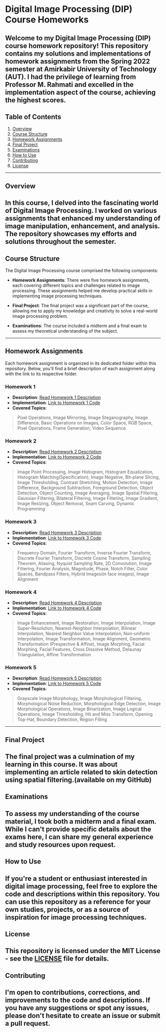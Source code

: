 # Digital Image Processing (DIP) Course Homeworks

Welcome to my Digital Image Processing (DIP) course homework repository! This repository contains my solutions and implementations of homework assignments from the Spring 2022 semester at Amirkabir University of Technology (AUT). I had the privilege of learning from Professor M. Rahmati and excelled in the implementation aspect of the course, achieving the highest scores.
---

## Table of Contents
1. [Overview](#overview)
2. [Course Structure](#course-structure)
3. [Homework Assignments](#homework-assignments)
4. [Final Project](#final-project)
5. [Examinations](#examinations)
6. [How to Use](#how-to-use)
7. [Contributing](#contributing)
8. [License](#license)
---

## Overview
In this course, I delved into the fascinating world of Digital Image Processing. I worked on various assignments that enhanced my understanding of image manipulation, enhancement, and analysis. The repository showcases my efforts and solutions throughout the semester.
---

## Course Structure
The Digital Image Processing course comprised the following components:

- **Homework Assignments**: There were five homework assignments, each covering different topics and challenges related to image processing. These assignments helped me develop practical skills in implementing image processing techniques.

- **Final Project**: The final project was a significant part of the course, allowing me to apply my knowledge and creativity to solve a real-world image processing problem. 

- **Examinations**: The course included a midterm and a final exam to assess my theoretical understanding of the subject.
---

## Homework Assignments
Each homework assignment is organized in its dedicated folder within this repository. Below, you'll find a brief description of each assignment along with the link to its respective folder.

### Homework 1
- **Description**: [Read Homework 1 Description](HW1)
- **Implementation**: [Link to Homework 1 Code](HW1)
- **Covered Topics**:
> Pixel Operations, Image Mirroring, Image Steganography, Image Difference, Basic Operations on Images, Color Space, RGB Space, Pixel Operations, Frame Generation, Video Sequence

### Homework 2
- **Description**: [Read Homework 2 Description](HW2)
- **Implementation**: [Link to Homework 2 Code](HW2)
- **Covered Topics**:
> Image Point Processing, Image Histogram, Histogram Equalization, Histogram Matching(Specification), Image Negative, Bit-plane Slicing, Image Thresholding, Contrast Stretching, Motion Detection, Image Difference, Background Subtraction, Foreground Detection, Object Detection, Object Counting, Image Averaging, Image Spatial Filtering, Gaussian Filtering, Bilateral Filtering, Image Filtering, Image Gradient, Image Resizing, Object Removal, Seam Carving, Dynamic Programming

### Homework 3
- **Description**: [Read Homework 3 Description](HW3)
- **Implementation**: [Link to Homework 3 Code](HW3)
- **Covered Topics**:
> Frequency Domain, Fourier Transform, Inverse Fourier Transform, Discrete Fourier Transform, Discrete Cosine Transform, Sampling Theorem, Aliasing, Nyquist Sampling Rate, 2D Convolution, Image Filtering, Fourier Analysis, Magnitude, Phase, Notch Filter, Color Spaces, Bandpass Filters, Hybrid Images(in face images), Image Alignment

### Homework 4
- **Description**: [Read Homework 4 Description](HW4)
- **Implementation**: [Link to Homework 4 Code](HW4)
- **Covered Topics**:
> Image Enhancement, Image Restoration, Image Interpolation, Image Super-Resolution, Nearest-Neighbor Interpolation, Bilinear Interpolation, Nearest Neighbor Value Interpolation, Non-uniform Interpolation, Image Transformation, Image Alignment, Geometric Transformation (Prespective & Affine), Image Morphing, Facial Morphing, Facial Features, Cross Dissolve Method, Delaunay Triangulation, Affine Transformation

### Homework 5
- **Description**: [Read Homework 5 Description](HW5)
- **Implementation**: [Link to Homework 5 Code](HW5)
- **Covered Topics**:
> Grayscale Image Morphology, Image Morphological Filtering, Morphological Noise Reduction, Morphological Edge Detection, Image Morphological Operations, Image Binarization, Image Logical Operations, Image Thresholding, Hit and Miss Transform, Opening Top-Hat, Boundary Detection, Region Filling

---

## Final Project
The final project was a culmination of my learning in this course. It was about implementing an article related to skin detection using spatial filtering.(available on my GitHub) 
---

## Examinations
To assess my understanding of the course material, I took both a midterm and a final exam. While I can't provide specific details about the exams here, I can share my general experience and study resources upon request.
---

## How to Use
If you're a student or enthusiast interested in digital image processing, feel free to explore the code and descriptions within this repository. You can use this repository as a reference for your own studies, projects, or as a source of inspiration for image processing techniques.
---

## License
This repository is licensed under the MIT License - see the [LICENSE](LICENSE) file for details.
---

## Contributing
I'm open to contributions, corrections, and improvements to the code and descriptions. If you have any suggestions or spot any issues, please don't hesitate to create an issue or submit a pull request.
---
